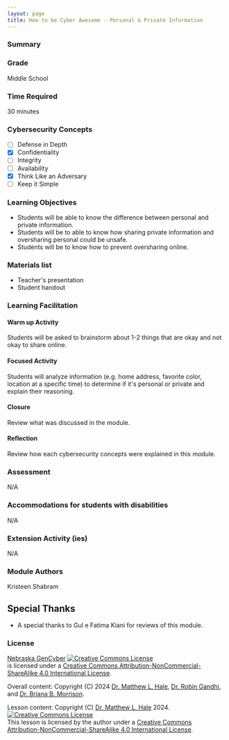 ```yaml
---
layout: page
title: How to be Cyber Awesome - Personal & Private Information
---
```

### Summary
 

### Grade
Middle School

### Time Required
30 minutes

### Cybersecurity Concepts
- [ ] Defense in Depth
- [x] Confidentiality 
- [ ] Integrity
- [ ] Availability
- [x] Think Like an Adversary
- [ ] Keep it Simple

### Learning Objectives
* Students will be able to know the difference between personal and private information.
* Students will be to able to know how sharing private information and oversharing personal could be unsafe.
* Students will be to know how to prevent oversharing online.


### Materials list
* Teacher's presentation
* Student handout


### Learning Facilitation

#### Warm up Activity
Students will be asked to brainstorm about 1-2 things that are okay and not okay to share online.


#### Focused Activity
Students will analyze information (e.g. home address, favorite color, location at a specific time) to determine if it's personal or private and explain their reasoning.

#### Closure

Review what was discussed in the module.

#### Reflection

Review how each cybersecurity concepts were explained in this module.

### Assessment

N/A

### Accommodations for students with disabilities

N/A

### Extension Activity (ies)

N/A

### Module Authors

Kristeen Shabram

## Special Thanks

* A special thanks to Gul e Fatima Kiani for reviews of this module.

### License
[Nebraska GenCyber](https://www.nebraskagencyber.com) <a rel="license" href="http://creativecommons.org/licenses/by-nc-sa/4.0/"><img alt="Creative Commons License" style="border-width:0" src="https://i.creativecommons.org/l/by-nc-sa/4.0/88x31.png" /></a><br /> is licensed under a <a rel="license" href="http://creativecommons.org/licenses/by-nc-sa/4.0/">Creative Commons Attribution-NonCommercial-ShareAlike 4.0 International License</a>.

Overall content: Copyright (C) 2024  [Dr. Matthew L. Hale](http://faculty.ist.unomaha.edu/mhale/), [Dr. Robin Gandhi](http://faculty.ist.unomaha.edu/rgandhi/), and [Dr. Briana B. Morrison](http://www.brianamorrison.net).

Lesson content: Copyright (C) [Dr. Matthew L. Hale](http://faculty.ist.unomaha.edu/mhale/) 2024.  
<a rel="license" href="http://creativecommons.org/licenses/by-nc-sa/4.0/"><img alt="Creative Commons License" style="border-width:0" src="https://i.creativecommons.org/l/by-nc-sa/4.0/88x31.png" /></a><br /><span xmlns:dct="http://purl.org/dc/terms/" property="dct:title">This lesson</span> is licensed by the author under a <a rel="license" href="http://creativecommons.org/licenses/by-nc-sa/4.0/">Creative Commons Attribution-NonCommercial-ShareAlike 4.0 International License</a>.
